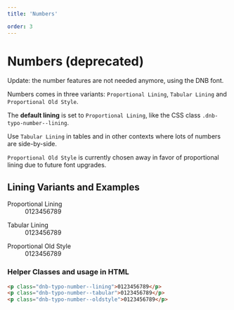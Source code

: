 ```yaml
---
title: 'Numbers'

order: 3
---
```


# Numbers (deprecated)

Update: the number features are not needed anymore, using the DNB font.

Numbers comes in three variants: `Proportional Lining`, `Tabular Lining` and `Proportional Old Style`.

The **default lining** is set to `Proportional Lining`, like the CSS class `.dnb-typo-number--lining`.

Use `Tabular Lining` in tables and in other contexts where lots of numbers are side-by-side.

`Proportional Old Style` is currently chosen away in favor of proportional lining due to future font upgrades.

## Lining Variants and Examples

<div class="example-box">
  <dl>
    <dt>Proportional Lining</dt>
    <dd class="dnb-typo-number--lining">0123456789</dd>
  </dl>
  <dl>
    <dt>Tabular Lining</dt>
    <dd class="dnb-typo-number--tabular">0123456789</dd>
  </dl>
  <dl>
    <dt>Proportional Old Style</dt>
    <dd class="dnb-typo-number--oldstyle">0123456789</dd>
  </dl>
</div>

### Helper Classes and usage in HTML

```html
<p class="dnb-typo-number--lining">0123456789</p>
<p class="dnb-typo-number--tabular">0123456789</p>
<p class="dnb-typo-number--oldstyle">0123456789</p>
```
